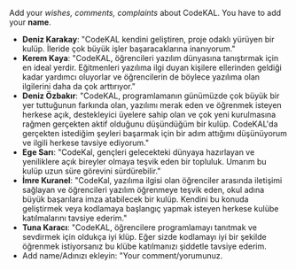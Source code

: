 Add your _wishes, comments, complaints_ about CodeKAL. You have to add your **name**. 
- **Deniz Karakay**: "CodeKAL kendini geliştiren, proje odaklı yürüyen bir kulüp. İleride çok büyük işler başaracaklarına inanıyorum."
- **Kerem Kaya**: "CodeKAL, öğrencileri yazılım dünyasına tanıştırmak için en ideal yerdir. Eğitmenleri yazılıma ilgi duyan kişilere 
ellerinden geldiği kadar yardımcı oluyorlar ve öğrencilerin de böylece yazılıma olan ilgilerini daha da çok arttırıyor."
- **Deniz Özbakır**: "CodeKAL, programlamanın günümüzde çok büyük bir yer tuttuğunun farkında olan, yazılımı merak eden ve öğrenmek 
isteyen herkese açık, destekleyici üyelere sahip olan ve çok yeni kurulmasına rağmen gerçekten aktif olduğunu düşündüğüm bir kulüp. 
CodeKAL'da gerçekten istediğim şeyleri başarmak için bir adım attığımı düşünüyorum ve ilgili herkese tavsiye ediyorum."
- **Ege Sarı**: "CodeKal, gençleri gelecekteki dünyaya hazırlayan ve yeniliklere açık bireyler olmaya teşvik eden bir topluluk. Umarım bu kulüp uzun süre görevini sürdürebilir."
- **İmre Kuranel**: "CodeKal, yazılıma ilgisi olan öğrenciler arasında iletişimi sağlayan ve öğrencileri yazılım öğrenmeye teşvik eden, okul adına büyük başarılara imza atabilecek bir kulüp. Kendini bu konuda geliştirmek veya kodlamaya başlangıç yapmak isteyen herkese kulübe katılmalarını tavsiye ederim." 
- **Tuna Karacı**: "CodeKAL, öğrencilere programlamayı tanıtmak ve sevdirmek için oldukça iyi klüp. Eğer sizde kodlamayı iyi bir şekilde öğrenmek istiyorsanız bu klübe katılmanızı şiddetle tavsiye ederim. 
- Add name/Adınızı ekleyin: "Your comment/yorumunuz.
